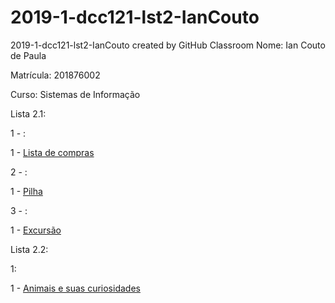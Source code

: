 # 2019-1-dcc121-lst2-IanCouto
2019-1-dcc121-lst2-IanCouto created by GitHub Classroom
Nome: Ian Couto de Paula

Matrícula: 201876002

Curso: Sistemas de Informação

Lista 2.1:

<p>1 - :<p>1 - <a href="https://ufjf-dcc121.github.io/2019-1-dcc121-lst2-IanCouto/Lista de Compras/Lista de Compras.html">Lista de compras</a>
</p>

<p>2 - :<p>1 - <a href="https://ufjf-dcc121.github.io/2019-1-dcc121-lst2-IanCouto/Excursão/Excursão.html">Pilha</a>
</p>

<p>3 - :<p>1 - <a href="https://ufjf-dcc121.github.io/2019-1-dcc121-lst2-IanCouto/Pilha/Pilha.html">Excursão</a>
</p>

Lista 2.2:

<p>1:<p>1 - <a href="https://ufjf-dcc121.github.io/2019-1-dcc121-lst2-IanCouto/Colecaodeanimais/Colecaodeanimais.html">Animais e suas curiosidades</a>
</p>


